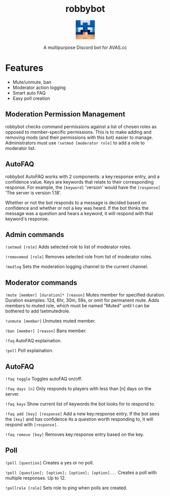 <h1 align="center">
  robbybot
</h1>
<p align="center">
  <a href="https://discord.gg/3xBDxAsXwR">
    <img alt="robbybot" src="./src/robby.png" width="60" />
  </a>
</p>

<p align="center"> A multipurpose Discord bot for AVAS.cc </p>

# Features
- Mute/unmute, ban
- Moderator action logging
- Smart auto FAQ
- Easy poll creation

## Moderation Permission Management
robbybot checks command permissions against a list of chosen roles as opposed to member-specific permissions. This is to make adding and removing mods (and their permissions with this bot) easier to manage. Administrators must use `!setmod [moderator role]` to add a role to moderator list.

## AutoFAQ
robbybot AutoFAQ works with 2 components: a key:response entry, and a confidence value. Keys are keywords that relate to their corresponding response. For example, the `[keyword]` 'version' would have the `[response]` 'The server is version 1.18'.

Whether or not the bot responds to a message is decided based on confidence and whether or not a key was heard. If the bot thinks the message was a question and hears a keyword, it will respond with that keyword's response.

## Admin commands
`!setmod [role]`
Adds selected role to list of moderator roles.

`!removemod [role]`
Removes selected role from list of moderator roles.

`!modlog`
Sets the moderation logging channel to the current channel.

## Moderator commands
`!mute [member] [duration]* [reason]`
Mutes member for specified duration. Duration examples: 12d, 6hr, 30m, 59s, or omit for permanent mute. Adds members to muted role, which must be named "Muted" until I can be bothered to add !setmutedrole.

`!unmute [member]`
Unmutes muted member.

`!ban [member] [reason]`
Bans member.

`!faq`
AutoFAQ explaination.

`!poll`
Poll explaination.

## AutoFAQ
`!faq toggle`
Toggles autoFAQ on/off.

`!faq days [n]`
Only responds to players with less than [n] days on the server.

`!faq keys`
Show current list of keywords the bot looks for to respond to.

`!faq add [key] [response]`
Add a new key:response entry. If the bot sees the `[key]` and has confidence its a question worth responding to, it will respond with `[response]`.

`!faq remove [key]`
Removes key:response entry based on the key.

## Poll
`!poll [question]`
Creates a yes or no poll.

`!poll [question]; [option]; [option]; [option]...`
Creates a poll with multiple responses. Up to 12.

`!pollrole [role]`
Sets role to ping when polls are created.
